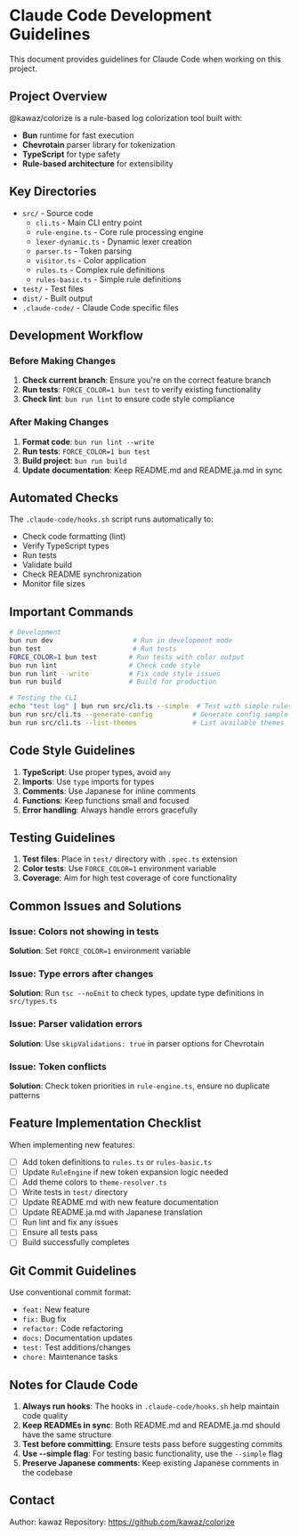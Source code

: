 # Claude Code Development Guidelines

This document provides guidelines for Claude Code when working on this project.

## Project Overview

@kawaz/colorize is a rule-based log colorization tool built with:
- **Bun** runtime for fast execution
- **Chevrotain** parser library for tokenization
- **TypeScript** for type safety
- **Rule-based architecture** for extensibility

## Key Directories

- `src/` - Source code
  - `cli.ts` - Main CLI entry point
  - `rule-engine.ts` - Core rule processing engine
  - `lexer-dynamic.ts` - Dynamic lexer creation
  - `parser.ts` - Token parsing
  - `visitor.ts` - Color application
  - `rules.ts` - Complex rule definitions
  - `rules-basic.ts` - Simple rule definitions
- `test/` - Test files
- `dist/` - Built output
- `.claude-code/` - Claude Code specific files

## Development Workflow

### Before Making Changes

1. **Check current branch**: Ensure you're on the correct feature branch
2. **Run tests**: `FORCE_COLOR=1 bun test` to verify existing functionality
3. **Check lint**: `bun run lint` to ensure code style compliance

### After Making Changes

1. **Format code**: `bun run lint --write`
2. **Run tests**: `FORCE_COLOR=1 bun test`
3. **Build project**: `bun run build`
4. **Update documentation**: Keep README.md and README.ja.md in sync

## Automated Checks

The `.claude-code/hooks.sh` script runs automatically to:
- Check code formatting (lint)
- Verify TypeScript types
- Run tests
- Validate build
- Check README synchronization
- Monitor file sizes

## Important Commands

```bash
# Development
bun run dev                    # Run in development mode
bun test                       # Run tests
FORCE_COLOR=1 bun test        # Run tests with color output
bun run lint                  # Check code style
bun run lint --write          # Fix code style issues
bun run build                 # Build for production

# Testing the CLI
echo "test log" | bun run src/cli.ts --simple  # Test with simple rules
bun run src/cli.ts --generate-config          # Generate config sample
bun run src/cli.ts --list-themes              # List available themes
```

## Code Style Guidelines

1. **TypeScript**: Use proper types, avoid `any`
2. **Imports**: Use `type` imports for types
3. **Comments**: Use Japanese for inline comments
4. **Functions**: Keep functions small and focused
5. **Error handling**: Always handle errors gracefully

## Testing Guidelines

1. **Test files**: Place in `test/` directory with `.spec.ts` extension
2. **Color tests**: Use `FORCE_COLOR=1` environment variable
3. **Coverage**: Aim for high test coverage of core functionality

## Common Issues and Solutions

### Issue: Colors not showing in tests
**Solution**: Set `FORCE_COLOR=1` environment variable

### Issue: Type errors after changes
**Solution**: Run `tsc --noEmit` to check types, update type definitions in `src/types.ts`

### Issue: Parser validation errors
**Solution**: Use `skipValidations: true` in parser options for Chevrotain

### Issue: Token conflicts
**Solution**: Check token priorities in `rule-engine.ts`, ensure no duplicate patterns

## Feature Implementation Checklist

When implementing new features:

- [ ] Add token definitions to `rules.ts` or `rules-basic.ts`
- [ ] Update `RuleEngine` if new token expansion logic needed
- [ ] Add theme colors to `theme-resolver.ts`
- [ ] Write tests in `test/` directory
- [ ] Update README.md with new feature documentation
- [ ] Update README.ja.md with Japanese translation
- [ ] Run lint and fix any issues
- [ ] Ensure all tests pass
- [ ] Build successfully completes

## Git Commit Guidelines

Use conventional commit format:
- `feat:` New feature
- `fix:` Bug fix
- `refactor:` Code refactoring
- `docs:` Documentation updates
- `test:` Test additions/changes
- `chore:` Maintenance tasks

## Notes for Claude Code

1. **Always run hooks**: The hooks in `.claude-code/hooks.sh` help maintain code quality
2. **Keep READMEs in sync**: Both README.md and README.ja.md should have the same structure
3. **Test before committing**: Ensure tests pass before suggesting commits
4. **Use --simple flag**: For testing basic functionality, use the `--simple` flag
5. **Preserve Japanese comments**: Keep existing Japanese comments in the codebase

## Contact

Author: kawaz
Repository: https://github.com/kawaz/colorize